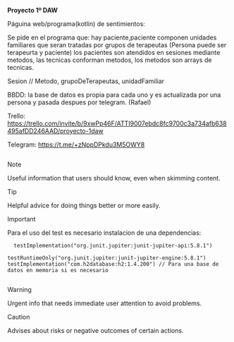 **Proyecto 1º DAW**

Páguina web/programa(kotlin) de sentimientos:

Se pide en el programa que: hay paciente,paciente componen unidades familiares que seran tratadas por grupos de terapeutas (Persona puede ser terapeurta y paciente) los pacientes son atendidos en sesiones mediante metodos, las tecnicas conforman metodos, los metodos son arrays de tecnicas.




Sesion // Metodo, grupoDeTerapeutas, unidadFamiliar

BBDD: la base de datos es propia para cada uno y es actualizada por una persona y pasada despues por telegram. (Rafael)

Trello: https://trello.com/invite/b/9xwPp46F/ATTI9007ebdc8fc9700c3a734afb638495afDD246AAD/proyecto-1daw

Telegram: https://t.me/+zNppDPkdu3M5OWY8

```

```
> [!NOTE]
> Useful information that users should know, even when skimming content.

> [!TIP]
> Helpful advice for doing things better or more easily.

> [!IMPORTANT]
> Para el uso del test es necesario instalacion de una dependencias:
> ```
>   testImplementation("org.junit.jupiter:junit-jupiter-api:5.8.1")
    testRuntimeOnly("org.junit.jupiter:junit-jupiter-engine:5.8.1")
    testImplementation("com.h2database:h2:1.4.200") // Para una base de datos en memoria si es necesario
> ```

> [!WARNING]
> Urgent info that needs immediate user attention to avoid problems.

> [!CAUTION]
> Advises about risks or negative outcomes of certain actions.
>

